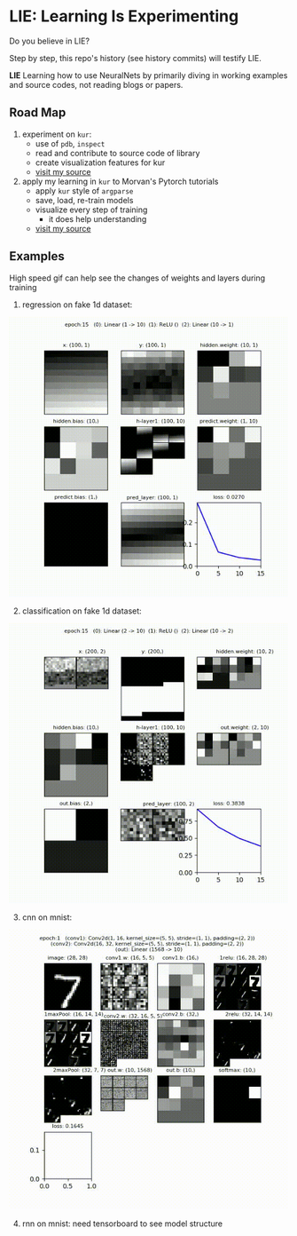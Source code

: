 # LIE: Learning Is Experimenting

Do you believe in LIE?

Step by step, this repo's history (see history commits) will testify LIE.

**LIE**
Learning how to use NeuralNets by primarily diving in working examples and source codes, not reading blogs or papers.

## Road Map
1. experiment on `kur`:
	- use of `pdb`, `inspect`
	- read and contribute to source code of library
	- create visualization features for kur
	- [visit my source](https://github.com/EmbraceLife/kur/tree/dive_source_kur)
2. apply my learning in `kur` to Morvan's Pytorch tutorials
	- apply `kur` style of `argparse`
	- save, load, re-train models
	- visualize every step of training
		- it does help understanding
	- [visit my source](https://github.com/EmbraceLife/PyTorch-Tutorial/tree/my_progress)

## Examples
High speed gif can help see the changes of weights and layers during training

1. regression on fake 1d dataset:     

![](https://github.com/EmbraceLife/LIE/blob/master/gifs/out_up301.gif?raw=true)

2. classification on fake 1d dataset:     

![](https://github.com/EmbraceLife/LIE/blob/master/gifs/out_up302.gif?raw=true)

3. cnn on mnist:    

![](https://github.com/EmbraceLife/LIE/blob/master/gifs/out_down401.gif?raw=true)

4. rnn on mnist:
need tensorboard to see model structure
![]()
